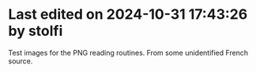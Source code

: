 # Last edited on 2024-10-31 17:43:26 by stolfi

Test images for the PNG reading routines.
From some unidentified French source.